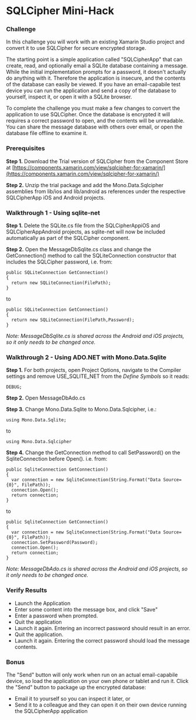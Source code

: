 # SQLCipher Mini-Hack

### Challenge

In this challenge you will work with an existing Xamarin Studio project and convert it to use SQLCipher for secure encrypted storage.

The starting point is a simple application called "SQLCipherApp" that can create, read, and optionally email a SQLite  database  containing a message. While the initial implementation prompts for a password, it doesn't actually do anything with it. Therefore the application is insecure, and the contents of the database can easily be viewed.  If you have an email-capabile test device you can run the application and send a copy of the database to yourself, inspect it, or open it with a SQLite browser.

To complete the challenge you must make a few  changes to convert the application to use SQLCipher. Once the database is encrypted it will requires a correct password to open, and the contents will be unreadable. You can share the message database with others over email, or open the database file offline to examine it. 

### Prerequisites

**Step 1.** Download the Trial version of SQLCipher from the Component Store at [https://components.xamarin.com/view/sqlcipher-for-xamarin/](https://components.xamarin.com/view/sqlcipher-for-xamarin/)

**Step 2.** Unzip the trial package and add the Mono.Data.Sqlcipher assemblies from lib/ios and lib/android as references under the respective SQLCipherApp iOS and Android projects.

### Walkthrough 1 - Using sqlite-net

**Step 1.** Delete the SQLite.cs file from the SQLCipherAppiOS and SQLCipherAppAndroid projects, as sqlite-net will now be included automatically as part of the SQLCipher component. 

**Step 2.** Open the MessageDbSqlite.cs class and change the GetConnection() method to call the SQLiteConnection constructor that includes the SQLCipher password, i.e. from:
```
public SQLiteConnection GetConnection() 
{
  return new SQLiteConnection(FilePath);
}
```
to
```
public SQLiteConnection GetConnection() 
{
  return new SQLiteConnection(FilePath,Password);
}
```
*Note: MessageDbSqlite.cs is shared across the Android and iOS projects, so it only needs to be changed once.*

### Walkthrough 2 - Using ADO.NET with Mono.Data.Sqlite

**Step 1.** For both projects, open Project Options, navigate to the Compiler settings and remove USE\_SQLITE\_NET from the _Define Symbols_ so it reads:
```
DEBUG;
```

**Step 2.** Open MessageDbAdo.cs 

**Step 3.** Change Mono.Data.Sqlite to Mono.Data.Sqlcipher, i.e.:
```
using Mono.Data.Sqlite;
```
to 
```
using Mono.Data.Sqlcipher
```

**Step 4.** Change the GetConnection method to call SetPassword() on the SqliteConnection before Open(). i.e.  from:
```
public SqliteConnection GetConnection() 
{
  var connection = new SqliteConnection(String.Format("Data Source={0}", FilePath));
  connection.Open();
  return connection;
}
```
to 
```
public SqliteConnection GetConnection() 
{
  var connection = new SqliteConnection(String.Format("Data Source={0}", FilePath));
  connection.SetPassword(Password);
  connection.Open();
  return connection;
}
```

*Note: MessageDbAdo.cs is shared across the Android and iOS projects, so it only needs to be changed once.*

### Verify Results

* Launch the Application
* Enter some content into the message box, and click "Save"
* Enter a password when prompted. 
* Quit the application
* Launch it again. Entering an incorrect password should result in an error. 
* Quit the application.
* Launch it again. Entering the correct password should load the message contents.


### Bonus

The "Send" button will only work when run on an actual email-capabile device, so load the application on your own phone or tablet and run it. Click the "Send" button to package up the encrypted database:

* Email it to yourself so you can inspect it later, or 
* Send it to a colleague and they can open it on their own device running the SQLCipherApp application

